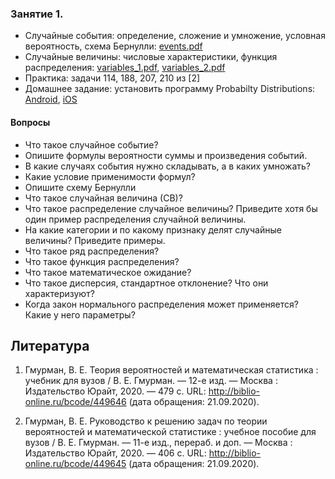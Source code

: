 ### Занятие 1. 
  - Случайные события: определение, сложение и умножение, условная вероятность, схема Бернулли: [events.pdf](https://github.com/VetrovSV/AppMathST/blob/master/events.pdf?raw=true)
  - Случайные величины: числовые характеристики, функция распределения: [variables_1.pdf](https://github.com/VetrovSV/AppMathST/blob/master/variables_1.pdf?raw=true), [variables_2.pdf](https://github.com/VetrovSV/AppMathST/blob/master/variables_2.pdf?raw=true)
  - Практика: задачи 114, 188, 207, 210 из [2]
  - Домашнее задание: установить программу Probabilty Distributions: [Android](https://play.google.com/store/apps/details?id=com.mbognar.probdist&hl=ru_RU), [iOS](https://apps.apple.com/us/app/probability-distributions/id889106396)
  
#### Вопросы
- Что такое случайное событие? 
- Опишите формулы вероятности суммы и произведения событий. 
- В какие случаях события нужно складывать, а в каких умножать?
- Какие условие применимости формул?
- Опишите схему Бернулли
- Что такое случайная величина (СВ)?
- Что такое распределение случайное величины? Приведите хотя бы один пример распределения случайной величины.
- На какие категории и по какому признаку делят случайные величины? Приведите примеры.
- Что такое ряд распределения? 
- Что такое функция распределения? 
- Что такое математическое ожидание?
- Что такое дисперсия, стандартное отклонение? Что они характеризуют?
- Когда закон нормального распределения может применяется? Какие у него параметры?


## Литература
1. Гмурман, В. Е.  Теория вероятностей и математическая статистика : учебник для вузов / В. Е. Гмурман. — 12-е изд. — Москва : Издательство Юрайт, 2020. — 479 с. URL: http://biblio-online.ru/bcode/449646 (дата обращения: 21.09.2020).

1. Гмурман, В. Е.  Руководство к решению задач по теории вероятностей и математической статистике : учебное пособие для вузов / В. Е. Гмурман. — 11-е изд., перераб. и доп. — Москва : Издательство Юрайт, 2020. — 406 с. URL: http://biblio-online.ru/bcode/449645 (дата обращения: 21.09.2020).
